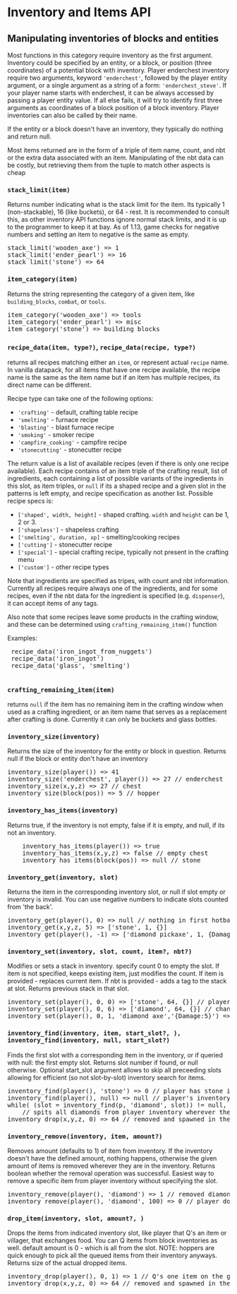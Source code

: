 # Inventory and Items API

## Manipulating inventories of blocks and entities

Most functions in this category require inventory as the first argument. Inventory could be specified by an entity, 
or a block, or position (three coordinates) of a potential block with inventory. Player enderchest inventory require 
two arguments, keyword `'enderchest'`, followed by the player entity argument, or a single argument as a string of a
form: `'enderchest_steve'`. If your player name starts with enderchest, it can be always accessed by passing a player
entity value. If all else fails, it will try to identify first three arguments as coordinates of a block position of
a block inventory. Player inventories can also be called by their name.
 
 If the entity or a block doesn't have 
an inventory, they typically do nothing and return null.

Most items returned are in the form of a triple of item name, count, and nbt or the extra data associated with an item. 
Manipulating of the nbt data can be costly, but retrieving them from the tuple to match other aspects is cheap

### `stack_limit(item)`

Returns number indicating what is the stack limit for the item. Its typically 1 (non-stackable), 16 (like buckets), 
or 64 - rest. It is recommended to consult this, as other inventory API functions ignore normal stack limits, and 
it is up to the programmer to keep it at bay. As of 1.13, game checks for negative numbers and setting an item to 
negative is the same as empty.

<pre>
stack_limit('wooden_axe') => 1
stack_limit('ender_pearl') => 16
stack_limit('stone') => 64
</pre>

### `item_category(item)`

Returns the string representing the category of a given item, like `building_blocks`, `combat`, or `tools`.

<pre>
item_category('wooden_axe') => tools
item_category('ender_pearl') => misc
item_category('stone') => building_blocks
</pre>

### `recipe_data(item, type?)`, `recipe_data(recipe, type?)`

returns all recipes matching either an `item`, or represent actual `recipe` name. In vanilla datapack, for all items
that have one recipe available, the recipe name is the same as the item name but if an item has multiple recipes, its
direct name can be different.

Recipe type can take one of the following options:
 * `'crafting'` - default, crafting table recipe
 * `'smelting'` - furnace recipe
 * `'blasting'` - blast furnace recipe
 * `'smoking'` - smoker recipe
 * `'campfire_cooking'` - campfire recipe
 * `'stonecutting'` - stonecutter recipe
 
 The return value is a list of available recipes (even if there is only one recipe available). Each recipe contains of
 an item triple of the crafting result, list of ingredients, each containing a list of possible variants of the
 ingredients in this slot, as item triples, or `null` if its a shaped recipe and a given slot in the patterns is left
 empty, and recipe specification as another list. Possible recipe specs is:
  * `['shaped', width, height]` - shaped crafting. `width` and `height` can be 1, 2 or 3.
  * `['shapeless']` - shapeless crafting
  * `['smelting', duration, xp]` - smelting/cooking recipes
  * `['cutting']` - stonecutter recipe
  * `['special']` - special crafting recipe, typically not present in the crafting menu
  * `['custom']` - other recipe types
  
Note that ingredients are specified as tripes, with count and nbt information. Currently all recipes require always one
of the ingredients, and for some recipes, even if the nbt data for the ingredient is specified (e.g. `dispenser`), it
can accept items of any tags.

Also note that some recipes leave some products in the crafting window, and these can be determined using
 `crafting_remaining_item()` function 
  
 Examples:
 <pre>
 recipe_data('iron_ingot_from_nuggets')
 recipe_data('iron_ingot')
 recipe_data('glass', 'smelting')
 </pre>

### `crafting_remaining_item(item)`

returns `null` if the item has no remaining item in the crafting window when used as a crafting ingredient, or an
item name that serves as a replacement after crafting is done. Currently it can only be buckets and glass bottles.

### `inventory_size(inventory)`

Returns the size of the inventory for the entity or block in question. Returns null if the block or entity don't 
have an inventory

<pre>
inventory_size(player()) => 41
inventory_size('enderchest', player()) => 27 // enderchest
inventory_size(x,y,z) => 27 // chest
inventory_size(block(pos)) => 5 // hopper
</pre>

### `inventory_has_items(inventory)`

Returns true, if the inventory is not empty, false if it is empty, and null, if its not an inventory.

<pre>    inventory_has_items(player()) => true
    inventory_has_items(x,y,z) => false // empty chest
    inventory_has_items(block(pos)) => null // stone
</pre>

### `inventory_get(inventory, slot)`

Returns the item in the corresponding inventory slot, or null if slot empty or inventory is invalid. You can use 
negative numbers to indicate slots counted from 'the back'.

<pre>
inventory_get(player(), 0) => null // nothing in first hotbar slot
inventory_get(x,y,z, 5) => ['stone', 1, {}]
inventory_get(player(), -1) => ['diamond_pickaxe', 1, {Damage:4}] // slightly damaged diamond pick in the offhand
</pre>

### `inventory_set(inventory, slot, count, item?, nbt?)`

Modifies or sets a stack in inventory. specify count 0 to empty the slot. If item is not specified, keeps existing 
item, just modifies the count. If item is provided - replaces current item. If nbt is provided - adds a tag to the 
stack at slot. Returns previous stack in that slot.

<pre>
inventory_set(player(), 0, 0) => ['stone', 64, {}] // player had a stack of stone in first hotbar slot
inventory_set(player(), 0, 6) => ['diamond', 64, {}] // changed stack of diamonds in player slot to 6
inventory_set(player(), 0, 1, 'diamond_axe','{Damage:5}') => null //added slightly damaged pick to first player slot
</pre>

### `inventory_find(inventory, item, start_slot?, ), inventory_find(inventory, null, start_slot?)`

Finds the first slot with a corresponding item in the inventory, or if queried with null: the first empty slot. 
Returns slot number if found, or null otherwise. Optional start_slot argument allows to skip all preceeding slots 
allowing for efficient (so not slot-by-slot) inventory search for items.

<pre>
inventory_find(player(), 'stone') => 0 // player has stone in first hotbar slot
inventory_find(player(), null) => null // player's inventory has no empty spot
while( (slot = inventory_find(p, 'diamond', slot)) != null, 41, drop_item(p, slot) )
    // spits all diamonds from player inventory wherever they are
inventory_drop(x,y,z, 0) => 64 // removed and spawned in the world a full stack of items
</pre>

### `inventory_remove(inventory, item, amount?)`

Removes amount (defaults to 1) of item from inventory. If the inventory doesn't have the defined amount, nothing 
happens, otherwise the given amount of items is removed wherever they are in the inventory. Returns boolean 
whether the removal operation was successful. Easiest way to remove a specific item from player inventory 
without specifying the slot.

<pre>
inventory_remove(player(), 'diamond') => 1 // removed diamond from player inventory
inventory_remove(player(), 'diamond', 100) => 0 // player doesn't have 100 diamonds, nothing happened
</pre>

### `drop_item(inventory, slot, amount?, )`

Drops the items from indicated inventory slot, like player that Q's an item or villager, that exchanges food. 
You can Q items from block inventories as well. default amount is 0 - which is all from the slot. 
NOTE: hoppers are quick enough to pick all the queued items from their inventory anyways. 
Returns size of the actual dropped items.

<pre>
inventory_drop(player(), 0, 1) => 1 // Q's one item on the ground
inventory_drop(x,y,z, 0) => 64 // removed and spawned in the world a full stack of items
</pre>
